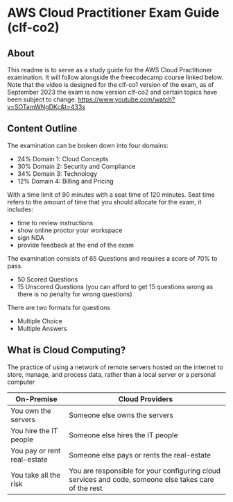 # AWS Cloud Practitioner Exam Guide (clf-co2)

## About
This readme is to serve as a study guide for the AWS Cloud Practitioner examination. It will follow alongside the freecodecamp course linked below. Note that the video is designed for the clf-co1 version of the exam, as of September 2023 the exam is now version clf-co2 and certain topics have been subject to change.
https://www.youtube.com/watch?v=SOTamWNgDKc&t=433s 

## Content Outline
The examination can be broken down into four domains:
* 24% Domain 1: Cloud Concepts
* 30% Domain 2: Security and Compliance
* 34% Domain 3: Technology
* 12% Domain 4: Billing and Pricing

With a time limit of 90 minutes with a seat time of 120 minutes. Seat time refers to the amount of time that you should allocate for the exam, it includes: 
* time to review instructions
* show online proctor your workspace
* sign NDA
* provide feedback at the end of the exam

The examination consists of 65 Questions and requires a score of 70% to pass. 
* 50 Scored Questions
* 15 Unscored Questions
(you can afford to get 15 questions wrong as there is no penalty for wrong questions)

There are two formats for questions
* Multiple Choice
* Multiple Answers

## What is Cloud Computing?

The practice of using a network of remote servers hosted on the internet to store, manage, and process data, rather than a local server or a personal computer

|On-Premise|Cloud Providers|
|----------|---------------|
|You own the servers|Someone else owns the servers|
|You hire the IT people|Someone else hires the IT people|
|You pay or rent real-estate|Someone else pays or rents the real-estate|
|You take all the risk|You are responsible for your configuring cloud services and code, someone else takes care of the rest|


